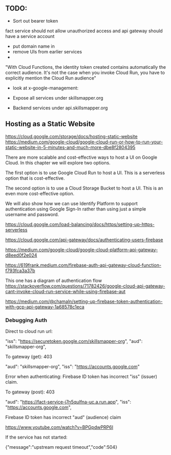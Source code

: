 ## TODO:

* Sort out bearer token

fact service should not allow unauthorized access and api gateway should have a service account

* put domain name in
* remove UIs from earlier services
* 
"With Cloud Functions, the identity token created contains automatically the correct audience. It's not the case when you invoke Cloud Run, you have to explicitly mention the Cloud Run audience"

* look at x-google-management:

* Expose all services under skillsmapper.org
* Backend services under api.skillsmapper.org

## Hosting as a Static Website
https://cloud.google.com/storage/docs/hosting-static-website
https://medium.com/google-cloud/google-cloud-run-or-how-to-run-your-static-website-in-5-minutes-and-much-more-dbe8f2804395

There are more scalable and cost-effective ways to host a UI on Google Cloud. In this chapter we will explore two options.

The first option is to use Google Cloud Run to host a UI. This is a serverless option that is cost-effective.

The second option is to use a Cloud Storage Bucket to host a UI. This is an even more cost-effective option.

We will also show how we can use Identify Platform to support authentication using Google Sign-In rather than using just a simple username and password.

https://cloud.google.com/load-balancing/docs/https/setting-up-https-serverless

https://cloud.google.com/api-gateway/docs/authenticating-users-firebase

https://medium.com/google-cloud/google-cloud-platform-api-gateway-d8eed0f2e024

https://619frank.medium.com/firebase-auth-api-gateway-cloud-function-f793fca3a37b

This one has a diagram of authentication flow
https://stackoverflow.com/questions/71782426/google-cloud-api-gateway-cant-invoke-cloud-run-service-while-using-firebase-aut

https://medium.com/@chamaln/setting-up-firebase-token-authentication-with-gcp-api-gateway-1a68578c1eca

### Debugging Auth

Direct to cloud run url:

"iss": "https://securetoken.google.com/skillsmapper-org",
"aud": "skillsmapper-org",

To gateway (get): 403

"aud": "skillsmapper-org",
"iss": "https://accounts.google.com"

Error when authenticating: Firebase ID token has incorrect \"iss\" (issuer) claim.

To gateway (post): 403

"aud": "https://fact-service-j7n5qulfna-uc.a.run.app",
"iss": "https://accounts.google.com",

Firebase ID token has incorrect \"aud\" (audience) claim

https://www.youtube.com/watch?v=BPGpdwPRP6I

If the service has not started:

{"message":"upstream request timeout","code":504}
